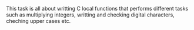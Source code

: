 This task is all about writting C local functions that performs different tasks such as multiplying integers, writting and checking digital characters, cheching upper cases etc.
